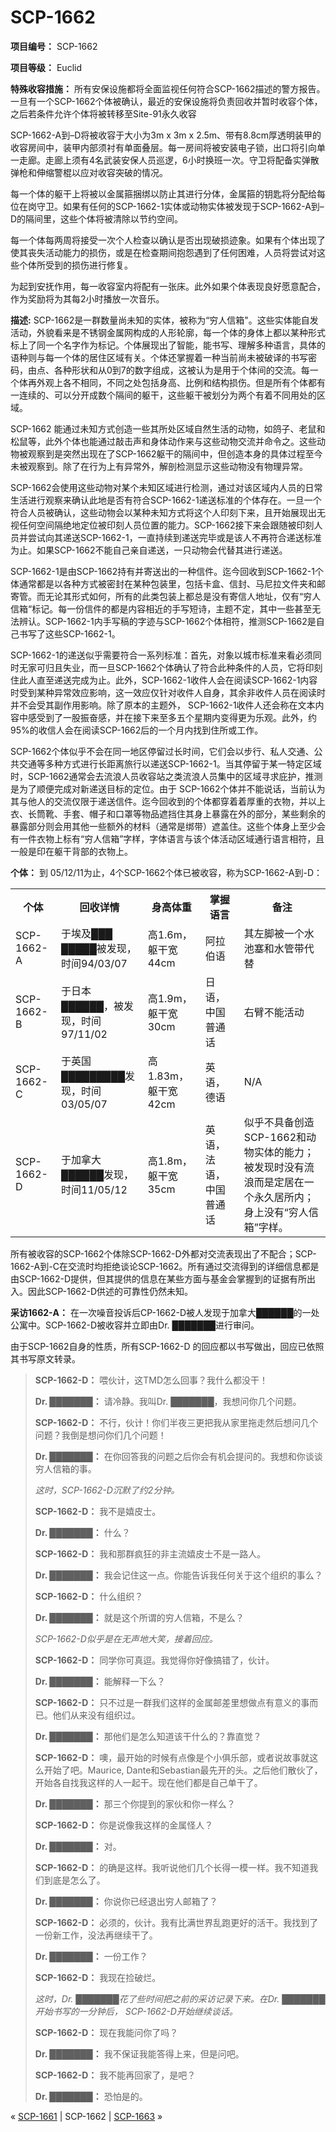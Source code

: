 # SCP-1662
                        


**项目编号：**  SCP-1662

**项目等级：**  Euclid

**特殊收容措施：**  所有安保设施都将全面监视任何符合SCP-1662描述的警方报告。一旦有一个SCP-1662个体被确认，最近的安保设施将负责回收并暂时收容个体，之后若条件允许个体将被转移至Site-91永久收容

SCP-1662-A到–D将被收容于大小为3m x 3m x 2.5m、带有8.8cm厚透明装甲的收容房间中，装甲内部须衬有单面叠层。每一房间将被安装电子锁，出口将引向单一走廊。走廊上须有4名武装安保人员巡逻，6小时换班一次。守卫将配备实弹散弹枪和伸缩警棍以应对收容突破的情况。

每一个体的躯干上将被以金属箍捆绑以防止其进行分体，金属箍的钥匙将分配给每位在岗守卫。如果有任何的SCP-1662-1实体或动物实体被发现于SCP-1662-A到–D的隔间里，这些个体将被清除以节约空间。

每一个体每两周将接受一次个人检查以确认是否出现破损迹象。如果有个体出现了使其丧失活动能力的损伤，或是在检查期间抱怨遇到了任何困难，人员将尝试对这些个体所受到的损伤进行修复。

为起到安抚作用，每一收容室内将配有一张床。此外如果个体表现良好愿意配合，作为奖励将为其每2小时播放一次音乐。

**描述:**  SCP-1662是一群数量尚未知的实体，被称为“穷人信箱"。这些实体能自发活动，外貌看来是不锈钢金属网构成的人形轮廓，每一个体的身体上都以某种形式标上了同一个名字作为标记。个体展现出了智能，能书写、理解多种语言，具体的语种则与每一个体的居住区域有关。个体还掌握着一种当前尚未被破译的书写密码，由点、各种形状和从0到7的数字组成，这被认为是用于个体间的交流。每一个体再外观上各不相同，不同之处包括身高、比例和结构损伤。但是所有个体都有一连续的、可以分开成数个隔间的躯干，这些躯干被划分为两个有着不同用处的区域。

SCP-1662 能通过未知方式创造一些其所处区域自然生活的动物，如鸽子、老鼠和松鼠等，此外个体也能通过敲击声和身体动作来与这些动物交流并命令之。这些动物被观察到是突然出现在了SCP-1662躯干的隔间中，但创造本身的具体过程至今未被观察到。除了在行为上有异常外，解剖检测显示这些动物没有物理异常。

SCP-1662会使用这些动物对某个未知区域进行检测，通过对该区域内人员的日常生活进行观察来确认此地是否有符合SCP-1662-1递送标准的个体存在。一旦一个符合人员被确认，这些动物会以某种未知方式将这个人印刻下来，且开始展现出无视任何空间隔绝地定位被印刻人员位置的能力。SCP-1662接下来会跟随被印刻人员并尝试向其递送SCP-1662-1，一直持续到递送完毕或是该人不再符合递送标准为止。如果SCP-1662不能自己亲自递送，一只动物会代替其进行递送。

SCP-1662-1是由SCP-1662持有并寄送出的一种信件。迄今回收到SCP-1662-1个体通常都是以各种方式被密封在某种包装里，包括卡盒、信封、马尼拉文件夹和邮寄管。而无论其形式如何，所有的此类包装上都总是没有寄信人地址，仅有“穷人信箱“标记。每一份信件的都是内容相近的手写短诗，主题不定，其中一些甚至无法辨认。SCP-1662-1内手写稿的字迹与SCP-1662个体相符，推测SCP-1662是自己书写了这些SCP-1662-1。

SCP-1662-1的递送似乎需要符合一系列标准：首先，对象以城市标准来看必须同时无家可归且失业，而一旦SCP-1662个体确认了符合此种条件的人员，它将印刻住此人直至递送完成为止。此外，SCP-1662-1收件人会在阅读SCP-1662-1内容时受到某种异常效应影响，这一效应仅针对收件人自身，其余非收件人员在阅读时并不会受其副作用影响。除了原本的主题外， SCP-1662-1收件人还会称在文本内容中感受到了一股振奋感，并在接下来至多五个星期内变得更为乐观。此外，约95%的收信人会在阅读SCP-1662后的一个月内找到住所或工作。

SCP-1662个体似乎不会在同一地区停留过长时间，它们会以步行、私人交通、公共交通等多种方式进行长距离旅行以递送SCP-1662-1。当其停留于某一特定区域时，SCP-1662通常会去流浪人员收容站之类流浪人员集中的区域寻求庇护，推测是为了顺便完成对新递送目标的定位。由于 SCP-1662个体并不能说话，当前认为其与他人的交流仅限于递送信件。迄今回收到的个体都穿着着厚重的衣物，并以上衣、长筒靴、手套、帽子和口罩等物品遮挡住其身上暴露在外的部分，某些剩余的暴露部分则会用其他一些额外的材料（通常是绑带）遮盖住。这些个体身上至少会有一件衣物上标有“穷人信箱”字样，字体语言与该个体活动区域通行语言相符，且一般是印在躯干背部的衣物上。

**个体：** 到 05/12/11为止，4个SCP-1662个体已被收容，称为SCP-1662-A到-D：

<table class='wiki-content-table'>
 <tr>
  <th colspan='1' rowspan='1'>&#20010;&#20307;</th>
  <th colspan='1' rowspan='1'>&#22238;&#25910;&#35814;&#24773;</th>
  <th colspan='1' rowspan='1'>&#36523;&#39640;&#20307;&#37325;</th>
  <th colspan='1' rowspan='1'>&#25484;&#25569;&#35821;&#35328;</th>
  <th colspan='1' rowspan='1'>&#22791;&#27880;</th>
 </tr>
 <tr>
  <td colspan='1' rowspan='1'>SCP-1662-A</td>
  <td colspan='1' rowspan='1'>&#20110;&#22467;&#21450;&#9608;&#9608;&#9608; &#9608;&#9608;&#9608;&#9608;&#9608;&#34987;&#21457;&#29616;&#65292;&#26102;&#38388;94/03/07</td>
  <td colspan='1' rowspan='1'>&#39640;1.6m&#65292;&#36527;&#24178;&#23485;44cm</td>
  <td colspan='1' rowspan='1'>&#38463;&#25289;&#20271;&#35821;</td>
  <td colspan='1' rowspan='1'>&#20854;&#24038;&#33050;&#34987;&#19968;&#20010;&#27700;&#27744;&#22622;&#21644;&#27700;&#31649;&#24102;&#20195;&#26367;</td>
 </tr>
 <tr>
  <td colspan='1' rowspan='1'>SCP-1662-B</td>
  <td colspan='1' rowspan='1'>&#20110;&#26085;&#26412;&#9608;&#9608;&#9608;&#9608;&#9608;&#9608;&#65292;&#34987;&#21457;&#29616;&#65292;&#26102;&#38388;97/11/02</td>
  <td colspan='1' rowspan='1'>&#39640;1.9m&#65292;&#36527;&#24178;&#23485;30cm</td>
  <td colspan='1' rowspan='1'>&#26085;&#35821;&#65292;&#20013;&#22269;&#26222;&#36890;&#35805;</td>
  <td colspan='1' rowspan='1'>&#21491;&#33218;&#19981;&#33021;&#27963;&#21160;</td>
 </tr>
 <tr>
  <td colspan='1' rowspan='1'>SCP-1662-C</td>
  <td colspan='1' rowspan='1'>&#20110;&#33521;&#22269;&#9608;&#9608;&#9608;&#9608;&#9608;&#9608;&#9608;&#9608;&#9608;&#21457;&#29616;&#65292;&#26102;&#38388;03/05/07</td>
  <td colspan='1' rowspan='1'>&#39640;1.83m&#65292;&#36527;&#24178;&#23485;42cm</td>
  <td colspan='1' rowspan='1'>&#33521;&#35821;&#65292;&#24503;&#35821;</td>
  <td colspan='1' rowspan='1'>N/A</td>
 </tr>
 <tr>
  <td colspan='1' rowspan='1'>SCP-1662-D</td>
  <td colspan='1' rowspan='1'>&#20110;&#21152;&#25343;&#22823;&#9608;&#9608;&#9608;&#9608;&#9608;&#9608;&#21457;&#29616;&#65292;&#26102;&#38388;11/05/12</td>
  <td colspan='1' rowspan='1'>&#39640;1.8m&#65292;&#36527;&#24178;&#23485;35cm</td>
  <td colspan='1' rowspan='1'>&#33521;&#35821;&#65292;&#27861;&#35821;&#65292;&#20013;&#22269;&#26222;&#36890;&#35805;</td>
  <td colspan='1' rowspan='1'>&#20284;&#20046;&#19981;&#20855;&#22791;&#21019;&#36896;SCP-1662&#21644;&#21160;&#29289;&#23454;&#20307;&#30340;&#33021;&#21147;&#65307;&#34987;&#21457;&#29616;&#26102;&#27809;&#26377;&#27969;&#28010;&#32780;&#26159;&#23450;&#23621;&#22312;&#19968;&#20010;&#27704;&#20037;&#23621;&#25152;&#20869;&#65307;&#36523;&#19978;&#27809;&#26377;&#8220;&#31351;&#20154;&#20449;&#31665;&#8221;&#23383;&#26679;&#12290;</td>
 </tr>
</table>
所有被收容的SCP-1662个体除SCP-1662-D外都对交流表现出了不配合；SCP-1662-A到-C在交流时均拒绝谈论SCP-1662。所有通过交流得到的详细信息都是由SCP-1662-D提供，但其提供的信息在某些方面与基金会掌握到的证据有所出入。因此SCP-1662-D供述的可靠性仍然未知。

**采访1662-A：**  在一次噪音投诉后CP-1662-D被人发现于加拿大██████的一处公寓中。SCP-1662-D被收容并立即由Dr. ███████进行审问。

由于SCP-1662自身的性质，所有SCP-1662-D 的回应都以书写做出，回应已依照其书写原文转录。


> **SCP-1662-D：** 喂伙计，这TMD怎么回事？我什么都没干！
> 
> **Dr. ███████：** 请冷静。我叫Dr. ███████，我想问你几个问题。
> 
> **SCP-1662-D：** 不行，伙计！你们半夜三更把我从家里拖走然后想问几个问题？我倒是想问你们几个问题！
> 
> **Dr. ███████：** 在你回答我的问题之后你会有机会提问的。我想和你谈谈穷人信箱的事。
> 
> *这时，SCP-1662-D沉默了约2分钟。* 
> 
> **SCP-1662-D：** 我不是嬉皮士。
> 
> **Dr. ███████：** 什么？
> 
> **SCP-1662-D：** 我和那群疯狂的非主流嬉皮士不是一路人。
> 
> **Dr. ███████：** 我会记住这一点。你能告诉我任何关于这个组织的事么？
> 
> **SCP-1662-D：** 什么组织？
> 
> **Dr. ███████：** 就是这个所谓的穷人信箱，不是么？
> 
> *SCP-1662-D似乎是在无声地大笑，接着回应。* 
> 
> **SCP-1662-D：** 同学你可真逗。我觉得你好像搞错了，伙计。
> 
> **Dr. ███████：** 能解释一下么？
> 
> **SCP-1662-D：** 只不过是一群我们这样的金属邮差里想做点有意义的事而已。他们从来没有组织过。
> 
> **Dr. ███████：** 那他们是怎么知道该干什么的？靠直觉？
> 
> **SCP-1662-D：** 噢，最开始的时候有点像是个小俱乐部，或者说故事就这么开始了吧。Maurice, Dante和Sebastian最先开的头。之后他们散伙了，开始各自找我这样的人一起干。现在他们都是自己单干了。
> 
> **Dr. ███████：** 那三个你提到的家伙和你一样么？
> 
> **SCP-1662-D：** 你是说像我这样的金属怪人？
> 
> **Dr. ███████：** 对。
> 
> **SCP-1662-D：** 的确是这样。我听说他们几个长得一模一样。我不知道我们到底是怎么了。
> 
> **Dr. ███████：** 你说你已经退出穷人邮箱了？
> 
> **SCP-1662-D：** 必须的，伙计。我有比满世界乱跑更好的活干。我找到了一份新工作，没法再继续干了。
> 
> **Dr. ███████：** 一份工作？
> 
> **SCP-1662-D：** 我现在捡破烂。
> 
> *这时，Dr. ███████花了些时间把之前的采访记录下来。在Dr. ███████开始书写的一分钟后， SCP-1662-D开始继续谈话。* 
> 
> **SCP-1662-D：** 现在我能问你了吗？
> 
> **Dr. ███████：** 我不保证我能答得上来，但是问吧。
> 
> **SCP-1662-D：** 我不能再回家了，是吧？
> 
> **Dr. ███████：** 恐怕是的。
> 



« [SCP-1661](/scp-1661) | SCP-1662 | [SCP-1663](/scp-1663) »





                    